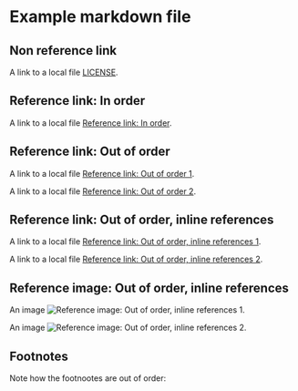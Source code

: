 # Example markdown file

## Non reference link

A link to a local file [LICENSE](./non-reference-local-link).

## Reference link: In order

A link to a local file [Reference link: In order][1].

## Reference link: Out of order

A link to a local file [Reference link: Out of order 1][3].

A link to a local file [Reference link: Out of order 2][2].

## Reference link: Out of order, inline references

A link to a local file [Reference link: Out of order, inline references 1][5].

A link to a local file [Reference link: Out of order, inline references 2][4].

[5]: ./reference-link-out-of-order-1
[4]: ./reference-link-out-of-order-2

## Reference image: Out of order, inline references

An image ![Reference image: Out of order, inline references 1][8].

An image ![Reference image: Out of order, inline references 2][7].

[8]: ./reference-image-out-of-order-1
[7]: ./reference-image-out-of-order-2

## Footnotes

Note how the footnootes are out of order:

[3]: ./reference-link-out-of-order-1
[1]: ./reference-link-in-order
[2]: ./reference-link-out-of-order-2
